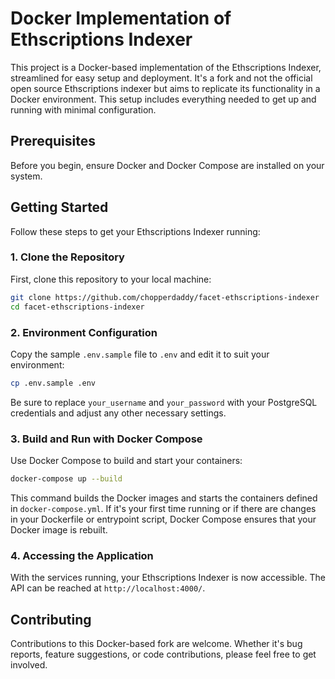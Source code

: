 # Docker Implementation of Ethscriptions Indexer

This project is a Docker-based implementation of the Ethscriptions Indexer, streamlined for easy setup and deployment. It's a fork and not the official open source Ethscriptions indexer but aims to replicate its functionality in a Docker environment. This setup includes everything needed to get up and running with minimal configuration.

## Prerequisites

Before you begin, ensure Docker and Docker Compose are installed on your system.

## Getting Started

Follow these steps to get your Ethscriptions Indexer running:

### 1. Clone the Repository

First, clone this repository to your local machine:

```bash
git clone https://github.com/chopperdaddy/facet-ethscriptions-indexer
cd facet-ethscriptions-indexer
```

### 2. Environment Configuration

Copy the sample `.env.sample` file to `.env` and edit it to suit your environment:

```bash
cp .env.sample .env
```

Be sure to replace `your_username` and `your_password` with your PostgreSQL credentials and adjust any other necessary settings.

### 3. Build and Run with Docker Compose

Use Docker Compose to build and start your containers:

```bash
docker-compose up --build
```

This command builds the Docker images and starts the containers defined in `docker-compose.yml`. If it's your first time running or if there are changes in your Dockerfile or entrypoint script, Docker Compose ensures that your Docker image is rebuilt.

### 4. Accessing the Application

With the services running, your Ethscriptions Indexer is now accessible. The API can be reached at `http://localhost:4000/`.

## Contributing

Contributions to this Docker-based fork are welcome. Whether it's bug reports, feature suggestions, or code contributions, please feel free to get involved.